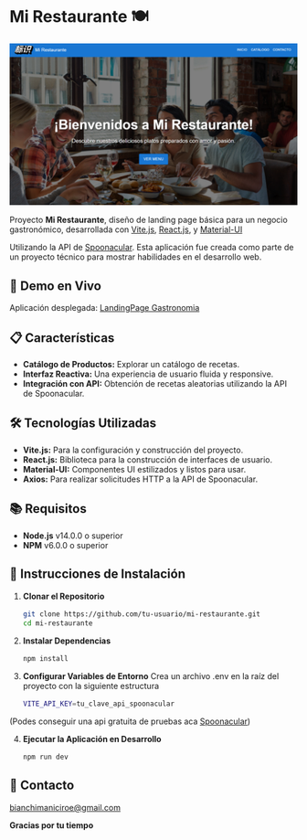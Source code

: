 # Mi Restaurante 🍽️

![Project Screenshot](public/restosDemo1.png)

Proyecto **Mi Restaurante**, diseño de landing page básica para un negocio gastronómico, desarrollada con [Vite.js](https://vitejs.dev/), [React.js](https://reactjs.org/), y [Material-UI](https://mui.com/)

Utilizando la API de [Spoonacular](https://spoonacular.com/food-api). Esta aplicación fue creada como parte de un proyecto técnico para mostrar habilidades en el desarrollo web.

## **🚀 Demo en Vivo**

 Aplicación desplegada: [LandingPage Gastronomia](https://landing-gastronomia.vercel.app/)

## **📋 Características**

- **Catálogo de Productos:** Explorar un catálogo de recetas.
- **Interfaz Reactiva:** Una experiencia de usuario fluida y responsive.
- **Integración con API:** Obtención de recetas aleatorias utilizando la API de Spoonacular.

## **🛠️ Tecnologías Utilizadas**

- **Vite.js:** Para la configuración y construcción del proyecto.
- **React.js:** Biblioteca para la construcción de interfaces de usuario.
- **Material-UI:** Componentes UI estilizados y listos para usar.
- **Axios:** Para realizar solicitudes HTTP a la API de Spoonacular.

## **📚 Requisitos**

- **Node.js** v14.0.0 o superior
- **NPM** v6.0.0 o superior

## **🔧 Instrucciones de Instalación**

1. **Clonar el Repositorio**
   ```bash
   git clone https://github.com/tu-usuario/mi-restaurante.git
   cd mi-restaurante

2. **Instalar Dependencias**
   ```bash
   npm install
   
3. **Configurar Variables de Entorno**
   Crea un archivo .env en la raíz del proyecto con la siguiente estructura 
   ```bash
   VITE_API_KEY=tu_clave_api_spoonacular
(Podes conseguir una api gratuita de pruebas aca [Spoonacular](https://spoonacular.com/food-api))

4. **Ejecutar la Aplicación en Desarrollo**
   ```bash
   npm run dev


## **📩 Contacto**
   bianchimaniciroe@gmail.com


**Gracias por tu tiempo**
